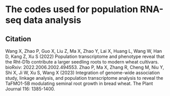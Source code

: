 # The codes used for population RNA-seq data analysis
## Citation
Wang X, Zhao P, Guo X, Liu Z, Ma X, Zhao Y, Lai X, Huang L, Wang W, Han D, Kang Z, Xu S (2022) Population transcriptome and phenotype reveal that the Rht-D1b contribute a larger seedling roots to modern wheat cultivars. bioRxiv: 2022.2006.2002.494553.
Zhao P, Ma X, Zhang R, Cheng M, Niu Y, Shi X, Ji W, Xu S, Wang X (2023) Integration of genome-wide association study, linkage analysis, and population transcriptome analysis to reveal the TaFMO1-5B modulating seminal root growth in bread wheat. The Plant Journal 116: 1385-1400.

